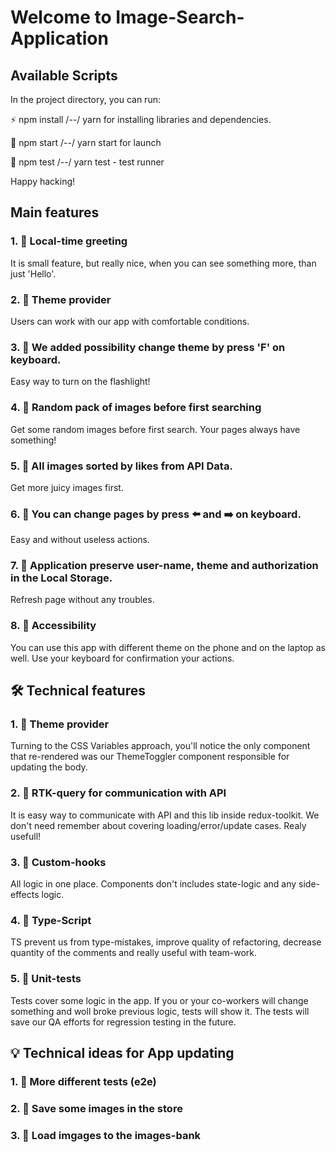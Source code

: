 # Welcome to Image-Search-Application

## Available Scripts

In the project directory, you can run:

⚡ npm install /--/ yarn for installing libraries and dependencies.

🚀 npm start /--/ yarn start for launch

🦉 npm test /--/ yarn test - test runner

Happy hacking!

## Main features

### 1. 💯 Local-time greeting 
It is small feature, but really nice, when you can see something more, than just 'Hello'.

### 2. 💯 Theme provider
Users can work with our app with comfortable conditions.

### 3. 💯 We added possibility change theme by press 'F' on keyboard. 
Easy way to turn on the flashlight!

### 4. 💯 Random pack of images before first searching
Get some random images before first search. Your pages always have something!

### 5. 💯 All images sorted by likes from API Data.
Get more juicy images first.

### 6. 💯 You can change pages by press ⬅️ and ➡️ on keyboard.
Easy and without useless actions.

### 7. 💯 Application preserve user-name, theme and authorization in the Local Storage. 
Refresh page without any troubles.

### 8. 💯 Accessibility
You can use this app with different theme on the phone and on the laptop as well. Use your keyboard for confirmation your actions.


## 🛠️ Technical features

### 1. 💯 Theme provider
Turning to the CSS Variables approach, you'll notice the only component that re-rendered was our ThemeToggler component responsible for updating the body.

### 2. 💯 RTK-query for communication with API
It is easy way to communicate with API and this lib inside redux-toolkit. 
We don't need remember about covering loading/error/update cases. Realy usefull!

### 3. 💯 Custom-hooks
All logic in one place. Components don't includes state-logic and any side-effects logic.

### 4. 💯 Type-Script
TS prevent us from type-mistakes, improve quality of refactoring, decrease quantity of the comments and really useful with team-work.

### 5. 💯 Unit-tests
Tests cover some logic in the app. If you or your co-workers will change something and woll broke previous logic, tests will show it. 
The tests will save our QA efforts for regression testing in the future.


## 💡 Technical ideas for App updating

### 1. 💯 More different tests (e2e)

### 2. 💯 Save some images in the store

### 3. 💯 Load imgages to the images-bank

